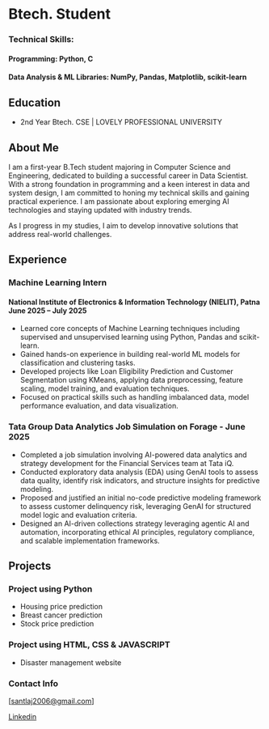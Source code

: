 # Btech. Student

### Technical Skills: 
#### Programming: Python, C
#### Data Analysis & ML Libraries: NumPy, Pandas, Matplotlib, scikit-learn

## Education
- 2nd Year Btech. CSE | LOVELY PROFESSIONAL UNIVERSITY

## About Me

 I am a first-year B.Tech student majoring in Computer Science and Engineering, dedicated to building a successful career in Data Scientist. With a strong foundation in programming and a keen interest in data and system design, I am committed to honing my technical skills and gaining practical experience. I am passionate about exploring emerging AI technologies and staying updated with industry trends.

As I progress in my studies, I aim to develop innovative solutions that address real-world challenges.

## Experience

### Machine Learning Intern
#### National Institute of Electronics & Information Technology (NIELIT), Patna                       June 2025 – July 2025
-	Learned core concepts of Machine Learning techniques including supervised and unsupervised learning using Python, Pandas and scikit-learn.
-	Gained hands-on experience in building real-world ML models for classification and clustering tasks.
- Developed projects like Loan Eligibility Prediction and Customer Segmentation using KMeans, applying data preprocessing, feature scaling, model training, and evaluation techniques.
- Focused on practical skills such as handling imbalanced data, model performance evaluation, and data visualization.


### Tata Group Data Analytics Job Simulation on Forage - June 2025
- Completed a job simulation involving AI-powered data analytics and strategy development for the Financial Services team at Tata iQ.
- Conducted exploratory data analysis (EDA) using GenAI tools to assess data quality, identify risk indicators, and structure insights for predictive modeling.
- Proposed and justified an initial no-code predictive modeling framework to assess customer delinquency risk, leveraging GenAI for structured model logic and evaluation criteria.
- Designed an AI-driven collections strategy leveraging agentic AI and automation, incorporating ethical AI principles, regulatory compliance, and scalable implementation frameworks.

## Projects
### Project using Python
- Housing price prediction
- Breast cancer prediction
- Stock price prediction

### Project using HTML, CSS & JAVASCRIPT
- Disaster management website


### Contact Info

[santlaj2006@gmail.com]

[Linkedin](https://www.linkedin.com/in/santlaj-kumar-mehta-23541a320)

